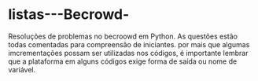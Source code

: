 # listas---Becrowd-
Resoluções de problemas no becroowd em Python.
As questões estão todas comentadas para compreensão de iniciantes. 
por mais que algumas imcrementações possam ser utilizadas nos códigos, é importante lembrar 
que a plataforma em alguns códigos exige forma de saída ou nome de variável. 
